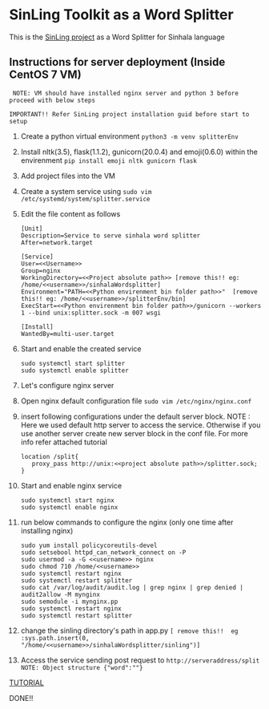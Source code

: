 # SinLing Toolkit as a Word Splitter

This is the [SinLing project](https://github.com/ysenarath/sinling) as a Word Splitter for Sinhala language

## Instructions for server deployment (Inside CentOS 7 VM)

``` NOTE: VM should have installed nginx server and python 3 before proceed with below steps```

``IMPORTANT!! Refer SinLing project installation guid before start to setup``

1. Create a python virtual environment `python3 -m venv splitterEnv`
2. Install nltk(3.5), flask(1.1.2), gunicorn(20.0.4) and emoji(0.6.0) within the envirenment `pip install emoji nltk gunicorn flask`
3. Add project files into the VM
4. Create a system service using `sudo vim /etc/systemd/system/splitter.service`
5. Edit the file content as follows

    ```
    [Unit]
    Description=Service to serve sinhala word splitter
    After=network.target
    
    [Service]
    User=<<Username>>
    Group=nginx
    WorkingDirectory=<<Project absolute path>> [remove this!! eg: /home/<<username>>/sinhalaWordsplitter]
    Environment="PATH=<<Python envirenment bin folder path>>"  [remove this!! eg: /home/<<username>>/splitterEnv/bin]
    ExecStart=<<Python envirenment bin folder path>>/gunicorn --workers 1 --bind unix:splitter.sock -m 007 wsgi
    
    [Install]
    WantedBy=multi-user.target
    ```

6. Start and enable the created service

    ```
   sudo systemctl start splitter
   sudo systemctl enable splitter
    ```

7. Let's configure nginx server
8. Open nginx default configuration file `sudo vim /etc/nginx/nginx.conf`
9. insert following configurations under the default server block. NOTE : Here we used default http server to access the service. Otherwise if you use another server create new server block in the conf file. For more info refer attached tutorial

    ```
    location /split{
       proxy_pass http://unix:<<project absolute path>>/splitter.sock;
    }
    ```

10. Start and enable nginx service

    ```
    sudo systemctl start nginx
    sudo systemctl enable nginx
    ```
    
11. run below commands to configure the nginx (only one time after installing nginx)
    ```
    sudo yum install policycoreutils-devel
    sudo setsebool httpd_can_network_connect on -P
    sudo usermod -a -G <<username>> nginx
    sudo chmod 710 /home/<<username>>
    sudo systemctl restart nginx
    sudo systemctl restart splitter
    sudo cat /var/log/audit/audit.log | grep nginx | grep denied | audit2allow -M mynginx
    sudo semodule -i mynginx.pp
    sudo systemctl restart nginx
    sudo systemctl restart splitter
    ```
12. change the sinling directory's path in app.py ```[ remove this!!  eg :sys.path.insert(0, "/home/<<username>>/sinhalaWordsplitter/sinling")]```
13. Access the service sending post request to `http://serveraddress/split`
`NOTE: Object structure {"word":""}`

[TUTORIAL](https://www.digitalocean.com/community/tutorials/how-to-serve-flask-applications-with-gunicorn-and-nginx-on-centos-7)

DONE!!
